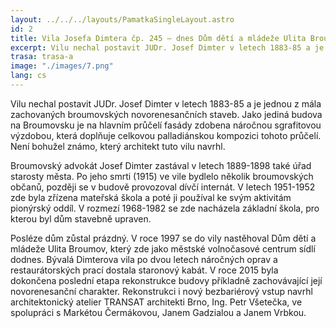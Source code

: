 ```yaml
---
layout: ../../../layouts/PamatkaSingleLayout.astro
id: 2
title: Vila Josefa Dimtera čp. 245 – dnes Dům dětí a mládeže Ulita Broumov
excerpt: Vilu nechal postavit JUDr. Josef Dimter v letech 1883­-85 a je jednou z mála zachovaných broumovských novorenesančních staveb. Jako jediná budova na Broumovsku je na hlavním průčelí fasády zdobena náročnou sgrafitovou výzdobou, která doplňuje celkovou palladiánskou kompozici tohoto průčelí.  Není bohužel známo, který architekt tuto vilu navrhl.
trasa: trasa-a
image: "./images/7.png"
lang: cs
---
```


Vilu nechal postavit JUDr. Josef Dimter v letech 1883­-85 a je jednou z mála zachovaných broumovských novorenesančních staveb. Jako jediná budova na Broumovsku je na hlavním průčelí fasády zdobena náročnou sgrafitovou výzdobou, která doplňuje celkovou palladiánskou kompozici tohoto průčelí.  Není bohužel známo, který architekt tuto vilu navrhl.

Broumovský advokát  Josef Dimter zastával v letech 1889-1898 také úřad starosty města. Po jeho smrti (1915) ve vile bydlelo několik broumovských občanů, později se v budově provozoval dívčí internát.  V letech 1951-1952 zde byla zřízena mateřská škola a poté ji používal ke svým aktivitám pionýrský oddíl. V rozmezí 1968-1982 se zde nacházela základní škola, pro kterou byl dům stavebně upraven.

Posléze dům zůstal prázdný. V roce 1997 se do vily nastěhoval Dům dětí a mládeže Ulita Broumov, který zde jako městské volnočasové centrum sídlí dodnes. Bývalá Dimterova vila po dvou letech náročných oprav a restaurátorských prací dostala staronový kabát. V roce 2015 byla dokončena poslední etapa rekonstrukce budovy příkladně zachovávající její novorenesanční charakter. Rekonstrukci i nový bezbariérový vstup navrhl architektonický atelier TRANSAT architekti Brno, Ing. Petr Všetečka,  ve spolupráci s Markétou Čermákovou, Janem Gadzialou a Janem Vrbkou.


